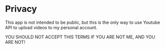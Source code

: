 # Privacy

This app is not intended to be public, but this is the only way to use Youtube API to upload videos to my personal account.

YOU SHOULD NOT ACCEPT THIS TERMS IF YOU ARE NOT ME, AND YOU ARE NOT!
